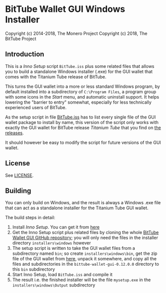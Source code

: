 # BitTube Wallet GUI Windows Installer #

Copyright (c) 2014-2018, The Monero Project
Copyright (c) 2018, The BitTube Project

## Introduction ##

This is a *Inno Setup* script `BitTube.iss` plus some related files
that allows you to build a standalone Windows installer (.exe) for
the GUI wallet that comes with the Titanium Tube release of BitTube.

This turns the GUI wallet into a more or less standard Windows program,
by default installed into a subdirectory of `C:\Program Files`, a
program group with some icons in the *Start* menu, and automatic
uninstall support. It helps lowering the "barrier to entry"
somewhat, especially for less technically experienced users of
BitTube.

As the setup script in file [BitTube.iss](BitTube.iss) has to list every
single file of the GUI wallet package to install by name,
this version of the script only works with exactly the GUI wallet
for BitTube release *Titanium Tube* that you find on
[the releases](https://github.com/ipbc-dev/bittube-wallet-gui/releases).

It should however be easy to modify the script for future
versions of the GUI wallet.

## License ##

See [LICENSE](LICENSE).

## Building ##

You can only build on Windows, and the result is always a
Windows .exe file that can act as a standalone installer for the
Titanium Tube GUI wallet.

The build steps in detail:

1. Install *Inno Setup*. You can get it from [here](http://www.jrsoftware.org/isdl.php)
2. Get the Inno Setup script plus related files by cloning the whole [BitTube Wallet GUI GitHub repository](https://github.com/ipbc-dev/bittube-wallet-gui); you will only need the files in the installer directory `installers\windows` however
3. The setup script is written to take the GUI wallet files from a subdirectory named `bin`; so create `installers\windows\bin`, get the zip file of the GUI wallet from [here](https://github.com/ipbc-dev/bittube-wallet-gui/releases), unpack it somewhere, and copy all the files and subdirectories in the `bittube-wallet-gui-0.12.0.0` directory to this `bin` subdirectory
4. Start Inno Setup, load `BitTube.iss` and compile it
5. The result i.e. the finished installer will be the file `mysetup.exe` in the `installers\windows\Output` subdirectory 

